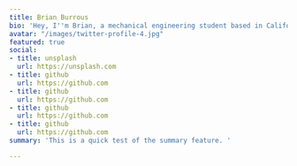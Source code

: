 ```yaml
---
title: Brian Burrous
bio: 'Hey, I''m Brian, a mechanical engineering student based in California. '
avatar: "/images/twitter-profile-4.jpg"
featured: true
social:
- title: unsplash
  url: https://unsplash.com
- title: github
  url: https://github.com
- title: github
  url: https://github.com
- title: github
  url: https://github.com
- title: github
  url: https://github.com
summary: 'This is a quick test of the summary feature. '

---
```

